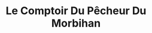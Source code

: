 ---
title: "Le Comptoir Du Pêcheur Du Morbihan"
url: /quiberon/le-comptoir-du-pecheur-du-morbihan/
shop: Outdoor
---